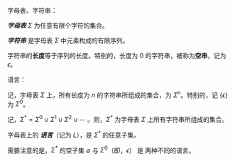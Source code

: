 

字母表、字符串：

***字母表*** $ \Sigma$ 为任意有限个字符的集合。

***字符串*** 是字母表 $\Sigma$ 中元素构成的有限序列。

字符串的**长度**等于序列的长度。特别的，长度为 0 的字符串，被称为**空串**，记为 $\epsilon$。



语言：

记，字母表 $\Sigma$ 上，所有长度为 $n$ 的字符串所组成的集合，为 $\Sigma^{n}$。特别的，记 $\{\epsilon\}$ 为 $\Sigma^{0}$。

记，$\Sigma^{*} = \Sigma^{0}  \cup  \Sigma^{1} \cup  \Sigma^{2}  \cup \cdots$ 。则，$\Sigma^{*}$ 为字母表 $\Sigma$ 上所有字符串所组成的集合。

字母表上的 ***语言***（记为 $L$），是 $\Sigma^{*}$ 的任意子集。

需要注意的是，$\Sigma^{*}$ 的空子集 $\emptyset$ 与 $\Sigma^{0}$（即，$\epsilon$） 是 两种不同的语言。









